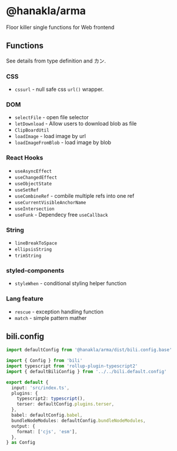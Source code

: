 # @hanakla/arma

Floor killer single functions for Web frontend

## Functions

See details from type definition and カン.

### CSS

- `cssurl` - null safe css `url()` wrapper.

### DOM

- `selectFile` - open file selector
- `letDownload` - Allow users to download blob as file
- `ClipBoardUtil`
- `loadImage` - load image by url
- `loadImageFromBlob` - load image by blob

### React Hooks

- `useAsyncEffect`
- `useChangedEffect`
- `useObjectState`
- `useSetRef`
- `useCombineRef` - combile multiple refs into one ref
- `useCurrentVisibleAnchorName`
- `useIntersection`
- `useFunk` - Dependecy free `useCallback`

### String

- `lineBreakToSpace`
- `ellipsisString`
- `trimString`

### styled-components

- `styleWhen` - conditional styling helper function

### Lang feature

- `rescue` - exception handling function
- `match` - simple pattern mather

## bili.config

```ts
import defaultConfig from '@hanakla/arma/dist/bili.config.base'

import { Config } from 'bili'
import typescript from 'rollup-plugin-typescript2'
import { defaultBiliConfig } from '../../bili.default.config'

export default {
  input: 'src/index.ts',
  plugins: {
    typescript2: typescript(),
    terser: defaultConfig.plugins.terser,
  },
  babel: defaultConfig.babel,
  bundleNodeModules: defaultConfig.bundleNodeModules,
  output: {
    format: ['cjs', 'esm'],
  },
} as Config
```
